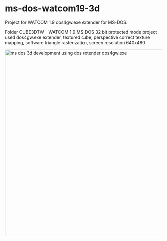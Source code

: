 # ms-dos-watcom19-3d

Project for WATCOM 1.9 dos4gw.exe extender for MS-DOS.


Folder CUBE3DTW - WATCOM 1.9 MS-DOS 32 bit protected mode project used dos4gw.exe extender, textured cube, perspective correct texture mapping, software triangle rasterization, screen resolution 640x480

<img src="https://github.com/kurlyak/ms-dos-watcom19-3d/blob/main/pics/cube3dt.png" alt="ms dos 3d development using dos extender dos4gw.exe" width=600 />
